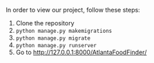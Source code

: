 In order to view our project, follow these steps:
1. Clone the repository
2. ```python manage.py makemigrations```
3. ```python manage.py migrate```
4. ```python manage.py runserver```
5. Go to http://127.0.0.1:8000/AtlantaFoodFinder/
